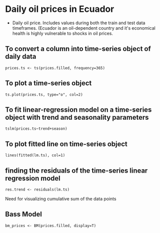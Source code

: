 # Daily oil prices in Ecuador
- Daily oil price. Includes values during both the train and test data timeframes. (Ecuador is an oil-dependent country and it's economical health is highly vulnerable to shocks in oil prices.

## To convert a column into time-series object of daily data
```{r}
prices.ts <- ts(prices.filled, frequency=365)
```

## To plot a time-series object
```{r}
ts.plot(prices.ts, type="o", col=2)
```

## To fit linear-regression model on a time-series object with trend and seasonality parameters
```{r}
tslm(prices.ts~trend+season)
```

## To plot fitted line on time-series object
```{r}
lines(fitted(lm.ts), col=1)
```

## finding the residuals of the time-series linear regression model
```{r}
res.trend <- residuals(lm.ts)
```
Need for visualizing cumulative sum of the data points
## Bass Model
```{r}
bm_prices <- BM(prices.filled, display=T)
```